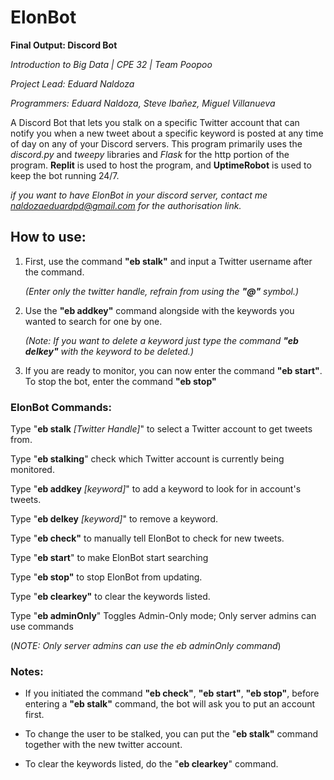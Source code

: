 # ElonBot
**Final Output: Discord Bot**

*Introduction to Big Data | CPE 32 | Team Poopoo*

*Project Lead: Eduard Naldoza*

*Programmers: Eduard Naldoza, Steve Ibañez, Miguel Villanueva*

A Discord Bot that lets you stalk on a specific Twitter account that can notify you when a new tweet about a specific keyword is posted at any time of day on any of your Discord servers.
This program primarily uses the *discord.py* and *tweepy* libraries and *Flask* for the http portion of the program. **Replit** is used to host the program, and  **UptimeRobot** is used to keep the bot running 24/7. 
 
*if you want to have ElonBot in your discord server, contact me naldozaeduardpd@gmail.com for the authorisation link.*


## How to use:
1. First, use the command **"eb stalk"** and input a Twitter username after the command. 
	
	*(Enter only the twitter handle, refrain from using the **"@"** symbol.)*
2. Use the **"eb addkey"** command alongside with the keywords you wanted to search for one by one.

	*(Note: If you want to delete a keyword just type the command **"eb delkey"** with the keyword to be deleted.)*
3. If you are ready to monitor, you can now enter the command **"eb start"**. To stop the bot, enter the command **"eb stop"**


### ElonBot Commands:

  Type "**eb stalk** *[Twitter Handle]*" to select a Twitter account to get tweets from.

  Type "**eb stalking**" check which Twitter account is currently being monitored.

  Type "**eb addkey** *[keyword]*" to add a keyword to look for in account's tweets.

  Type "**eb delkey** *[keyword]*" to remove a keyword.

  Type "**eb check"** to manually tell ElonBot to check for new tweets.

  Type "**eb start**" to make ElonBot start searching

  Type "**eb stop"** to stop ElonBot from updating.

  Type "**eb clearkey"** to clear the keywords listed.
  
  Type "**eb adminOnly**" Toggles Admin-Only mode; Only server admins can use commands
  
  (*NOTE: Only server admins can use the eb adminOnly command*)
  

### Notes:


-	If you initiated the command **"eb check"**, **"eb start"**, **"eb stop"**, before entering a **"eb stalk"** command, the bot will ask you to put an account first.

-	To change the user to be stalked, you can put the "**eb stalk"** command together with the new twitter account.

-	To clear the keywords listed, do the "**eb clearkey**" command.
